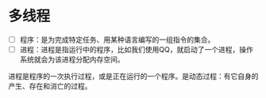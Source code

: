 # 多线程

- [ ] 程序：是为完成特定任务、用某种语言编写的一组指令的集合。
- [ ] 进程：进程是指运行中的程序，比如我们使用QQ，就启动了一个进程，操作系统就会为该进程分配内存空间。

​				   进程是程序的一次执行过程，或是正在运行的一个程序。是动态过程：有它自身的产生、存在和消亡的过程。